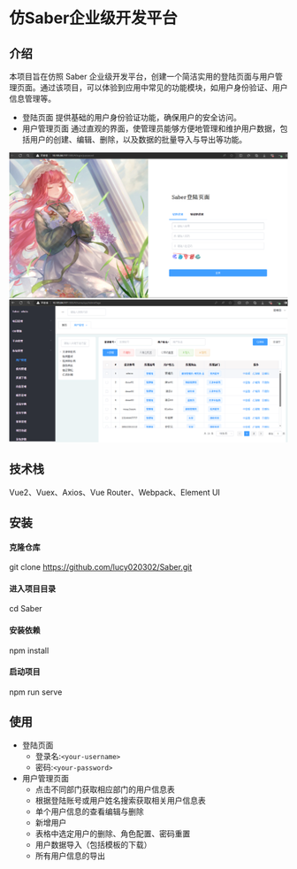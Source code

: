 # 仿Saber企业级开发平台

## 介绍
本项目旨在仿照 Saber 企业级开发平台，创建一个简洁实用的登陆页面与用户管理页面。通过该项目，可以体验到应用中常见的功能模块，如用户身份验证、用户信息管理等。
- 登陆页面 提供基础的用户身份验证功能，确保用户的安全访问。
- 用户管理页面 通过直观的界面，使管理员能够方便地管理和维护用户数据，包括用户的创建、编辑、删除，以及数据的批量导入与导出等功能。

![登陆页面](https://github.com/lucy020302/Saber/blob/main/src/assets/screenShot/login.png)
![用户管理页面](https://github.com/lucy020302/Saber/blob/main/src/assets/screenShot/adminPage.png)

## 技术栈

Vue2、Vuex、Axios、Vue Router、Webpack、Element UI

## 安装

#### 克隆仓库
git clone https://github.com/lucy020302/Saber.git

#### 进入项目目录
cd Saber
#### 安装依赖
npm install
#### 启动项目
npm run serve

## 使用

- 登陆页面
    - 登录名:`<your-username>`
    - 密码:`<your-password>`
- 用户管理页面
    - 点击不同部门获取相应部门的用户信息表
    - 根据登陆账号或用户姓名搜索获取相关用户信息表
    - 单个用户信息的查看编辑与删除
    - 新增用户
    - 表格中选定用户的删除、角色配置、密码重置
    - 用户数据导入（包括模板的下载）
    - 所有用户信息的导出